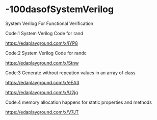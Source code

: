 # -100dasofSystemVerilog
System Verilog For Functional Verification

Code:1  System Verilog Code for rand 

https://edaplayground.com/x/iYP8

Code:2  System Verilog Code for randc

https://edaplayground.com/x/Stnw

Code:3  Generate without repeation values in an array of class

https://edaplayground.com/x/eEA3

https://edaplayground.com/x/U2jg

Code:4  memory allocation happens for static properties and methods

https://edaplayground.com/x/V7JT
